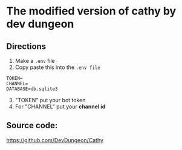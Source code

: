 # The modified version of cathy by dev dungeon

## Directions
1. Make a `.env` file
2. Copy paste this into the `.env file`
```
TOKEN=
CHANNEL=
DATABASE=db.sqlite3
```
3. "TOKEN" put your bot token
4. For "CHANNEL" put your __channel id__

## Source code: 
https://github.com/DevDungeon/Cathy
